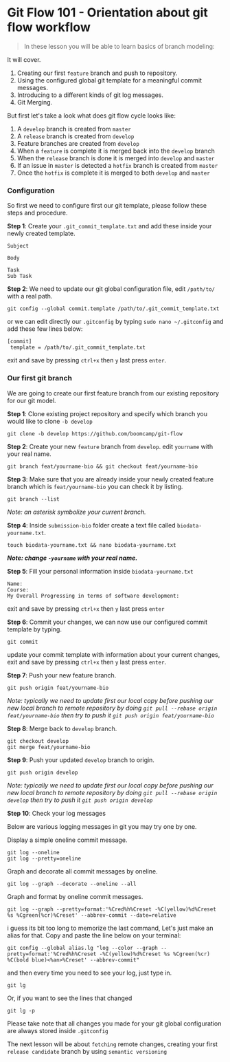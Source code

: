 # Git Flow 101 - Orientation about git flow workflow

> In these lesson you will be able to learn basics of branch modeling: 

It will cover.

1. Creating our first `feature` branch and push to repository.
2. Using the configured global git template for a meaningful commit messages.
3. Introducing to a different kinds of git log messages.
3. Git Merging. 

But first let's take a look what does git flow cycle looks like:

1. A `develop` branch is created from `master`
2. A `release` branch is created from `develop`
3. Feature branches are created from `develop`
4. When a `feature` is complete it is merged back into the `develop` branch
5. When the `release` branch is done it is merged into `develop` and `master`
6. If an issue in `master` is detected a `hotfix` branch is created from `master`
7. Once the `hotfix` is complete it is merged to both `develop` and `master`

### Configuration 

So first we need to configure first our git template, please follow these steps and procedure.

**Step 1**: Create your `.git_commit_template.txt` and add these inside your newly created template.

```
Subject

Body

Task
Sub Task
```

**Step 2**: We need to update our git global configuration file, edit `/path/to/` with a real path.

```
git config --global commit.template /path/to/.git_commit_template.txt
```

or we can edit directly our `.gitconfig` by typing `sudo nano ~/.gitconfig` and add these few lines below:

```
[commit]
 template = /path/to/.git_commit_template.txt
```

exit and save by pressing `ctrl+x` then `y` last press `enter`.



### Our first git branch

We are going to create our first feature branch from our existing repository for our git model.

**Step 1**: Clone existing project repository and specify which branch you would like to clone `-b develop`

```
git clone -b develop https://github.com/boomcamp/git-flow
```

**Step 2**: Create your new `feature` branch from `develop`. edit `yourname` with your real name.

```
git branch feat/yourname-bio && git checkout feat/yourname-bio
```

**Step 3**: Make sure that you are already inside your newly created feature branch which is `feat/yourname-bio` you can check it by listing.

```
git branch --list
```

*Note: an asterisk symbolize your current branch.*

**Step 4**: Inside `submission-bio` folder create a text file called `biodata-yourname.txt`.

```
touch biodata-yourname.txt && nano biodata-yourname.txt
```

***Note: change `-yourname` with your real name.***

**Step 5**: Fill your personal information inside `biodata-yourname.txt` 

```
Name:
Course:
My Overall Progressing in terms of software development:
```

exit and save by pressing `ctrl+x` then `y` last press `enter`

**Step 6**: Commit your changes, we can now use our configured commit template by typing.

```
git commit
```

update your commit template with information about your current changes, exit and save by pressing `ctrl+x` then `y` last press `enter`.

**Step 7**: Push your new feature branch.

```
git push origin feat/yourname-bio
```

*Note: typically we need to update first our local copy before pushing our new local branch to remote repository by doing `git pull --rebase origin feat/yourname-bio` then try to push it `git push origin feat/yourname-bio`*

**Step 8**: Merge back to `develop` branch.

```
git checkout develop
git merge feat/yourname-bio
```

**Step 9**: Push your updated `develop` branch to origin.

```
git push origin develop
```
*Note: typically we need to update first our local copy before pushing our new local branch to remote repository by doing `git pull --rebase origin develop` then try to push it `git push origin develop`*

**Step 10**: Check your log messages

Below are various logging messages in git you may try one by one.

Display a simple oneline commit message.
 
```
git log --oneline
git log --pretty=oneline
```

Graph and decorate all commit messages by oneline.

```
git log --graph --decorate --oneline --all
```

Graph and format by oneline commit messages.

```
git log --graph --pretty=format:'%Cred%h%Creset -%C(yellow)%d%Creset %s %Cgreen(%cr)%Creset' --abbrev-commit --date=relative
```

i guess its bit too long to memorize the last command, Let's just make an alias for that. Copy and paste the line below on your terminal:

```
git config --global alias.lg "log --color --graph --pretty=format:'%Cred%h%Creset -%C(yellow)%d%Creset %s %Cgreen(%cr) %C(bold blue)<%an>%Creset' --abbrev-commit"
```

and then every time you need to see your log, just type in.

```
git lg
```

Or, if you want to see the lines that changed

```
git lg -p
```

Please take note that all changes you made for your git global configuration are always stored inside `.gitconfig`

The next lesson will be about `fetching` remote changes, creating your first `release candidate` branch by using `semantic versioning`